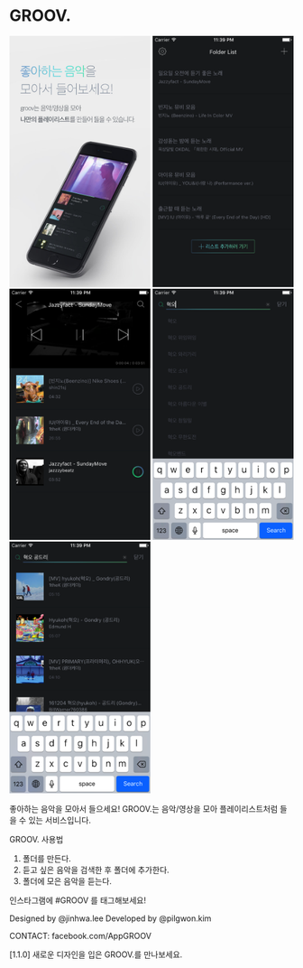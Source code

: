 # GROOV.

<img src="./imgs/img1.jpg" width="250"> <img src="./imgs/img2.png" width="250"> <img src="./imgs/img3.png" width="250"> <img src="./imgs/img4.png" width="250"> <img src="./imgs/img5.png" width="250">

좋아하는 음악을 모아서 들으세요!
GROOV.는 음악/영상을 모아 플레이리스트처럼 들을 수 있는 서비스입니다.

GROOV. 사용법
1. 폴더를 만든다.
2. 듣고 싶은 음악을 검색한 후 폴더에 추가한다.
3. 폴더에 모은 음악을 듣는다.

인스타그램에  #GROOV 를 태그해보세요!

Designed by @jinhwa.lee
Developed by @pilgwon.kim

CONTACT: facebook.com/AppGROOV


[1.1.0]
새로운 디자인을 입은 GROOV.를 만나보세요.




